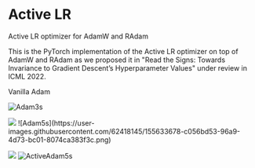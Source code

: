 # Active LR
Active LR optimizer for AdamW and RAdam

This is the PyTorch implementation of the Active LR optimizer on top of AdamW and RAdam as we proposed it in "Read the Signs: Towards Invariance to Gradient Descent’s Hyperparameter Values" under review in ICML 2022.

Vanilla Adam

![Adam3s](https://user-images.githubusercontent.com/62418145/155633568-75d0a565-985b-4d6c-8aa6-76b0265e4fd4.png)

<img src="https://render.githubusercontent.com/render/math?math=LR = 10^{-5}">
![Adam5s](https://user-images.githubusercontent.com/62418145/155633678-c056bd53-96a9-4d73-bc01-8074ca383f3c.png)

![](<img src="https://latex.codecogs.com/svg.image?LR&space;=&space;10^{-5}" title="LR = 10^{-5}" />)
![ActiveAdam5s](https://user-images.githubusercontent.com/62418145/155633536-d0e4fc9b-33a1-4019-a1eb-d8b1e0008483.png)
